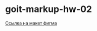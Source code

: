 # goit-markup-hw-02
[Ссылка на макет фигма](https://www.figma.com/file/1ehrLBauvVFu4mVhxsHzyZ/Web-Studio-(Version-2.1)?node-id=1%3A95)


